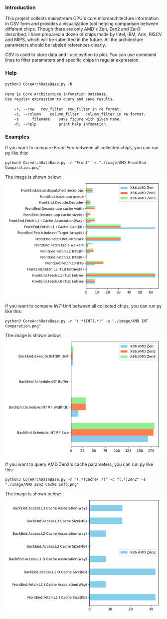 ### Introduction

This project collects mainstream CPU's core microarchitecture information in CSV form and provides a visualization tool helping comparison between different chips. Though there are only AMD's Zen, Zen2 and Zen3 described, I have prepared a dozen of chips made by Intel, IBM, Arm, RISCV and MIPS, which will be submitted in the future. All the architecture parameters should be labeled references clearly.

CSV is used to store data and I use python to plot. You can use command lines to filter parameters and specific chips in regular expression.

### Help

```shell
python3 CoreArchDataBase.py -h

Here is Core Architecture Infomation Database.
Use regular expression to query and save results.

	-r, --row	row_filter	row_filter in re format.
	-c, --column	column_filter	column_filter in re format.
	-s		filename	save figure with given name.
	-h, --help			print help infomation.
```

### Examples

If you want to compare *Front-End* between all collected chips, you can run py like this:
```shell
python3 CoreArchDataBase.py -r "Front" -s "./image/AMD FrontEnd Comparation.png"
```
The image is shown below:
![AMD FrontEnd Comparation](https://github.com/ExquisiteFunction/CoreArchComparison/blob/main/image/AMD%20FrontEnd%20Comparation.png)

If you want to compare *INT-Unit* between all collected chips, you can run py like this:
```shell
python3 CoreArchDataBase.py -r "(.*)INT(.*)" -s "./image/AMD INT Comparation.png"
```
The image is shown below:
![AMD INT Comparation](https://github.com/ExquisiteFunction/CoreArchComparison/blob/main/image/AMD%20INT%20Comparation.png)

If you want to query AMD Zen2's cache parameters, you can run py like this:
```shell
python3 CoreArchDataBase.py -r "(.*)Cache(.*)" -c "(.*)Zen2" -s "./image/AMD Zen2 Cache Info.png"
```
The image is shown below:
![AMD Zen2 Cache Info](https://github.com/ExquisiteFunction/CoreArchComparison/blob/main/image/AMD%20Zen2%20Cache%20Info.png)

